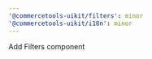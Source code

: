 ```yaml
---
'@commercetools-uikit/filters': minor
'@commercetools-uikit/i18n': minor
---
```


Add Filters component
